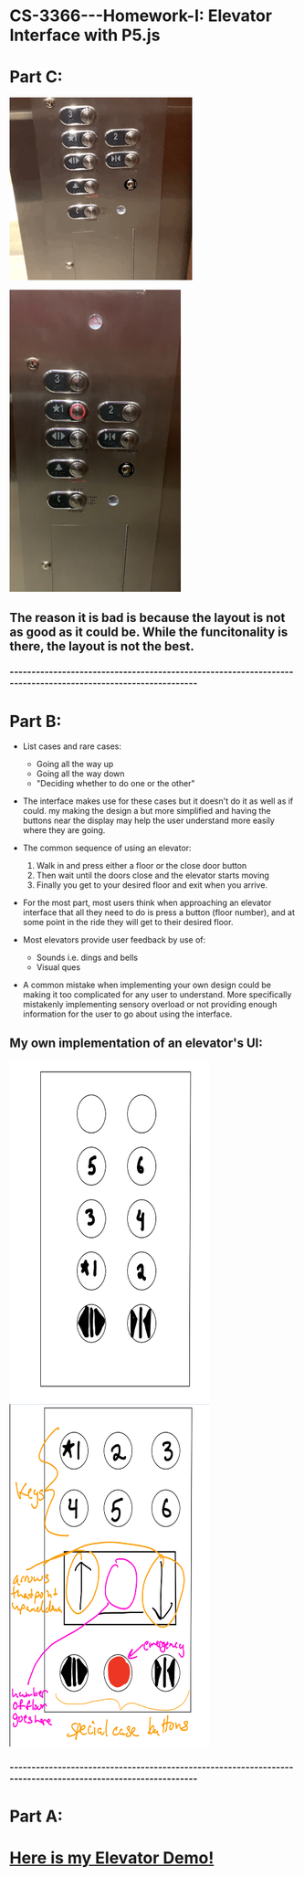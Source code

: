 # CS-3366---Homework-I: Elevator Interface with P5.js

# Part C:

![Elevator gif](https://github.com/Eliascm17/CS-3366---Homework-I/blob/master/Elevator.gif)

<img src="https://github.com/Eliascm17/CS-3366---Homework-I/blob/master/Image1.jpeg" width="300" height="529" />

## The reason it is bad is because the layout is not as good as it could be. While the funcitonality is there, the layout is not the best.


### ------------------------------------------------------------------------------------------------------------
# Part B:
* List cases and rare cases:
  - Going all the way up
  - Going all the way down
  - "Deciding whether to do one or the other"
 * The interface makes use for these cases but it doesn't do it as well as if could. my making the design a but more simplified and having the buttons near the display may help the user understand more easily where they are going.

* The common sequence of using an elevator:
  1. Walk in and press either a floor or the close door button
  2. Then wait until the doors close and the elevator starts moving
  3. Finally you get to your desired floor and exit when you arrive. 
  
* For the most part, most users think when approaching an elevator interface that all they need to do is press a button (floor number), and at some point in the ride they will get to their desired floor.

* Most elevators provide user feedback by use of:
  - Sounds i.e. dings and bells
  - Visual ques
  
* A common mistake when implementing your own design could be making it too complicated for any user to understand. More specifically mistakenly implementing sensory overload or not providing enough information for the user to go about using the interface. 

## My own implementation of an elevator's UI:
<img src="https://github.com/Eliascm17/CS-3366---Homework-I/blob/master/Sketch1.png" width="350" height="600"/>
<img src="https://github.com/Eliascm17/CS-3366---Homework-I/blob/master/Sketch2.png" width="350" height="600"/>

### ------------------------------------------------------------------------------------------------------------
# Part A:

# [Here is my Elevator Demo!](https://eliascm17.github.io/CS3366-HW1---Demo/HW1/index.html, "Elevator Demo!")
